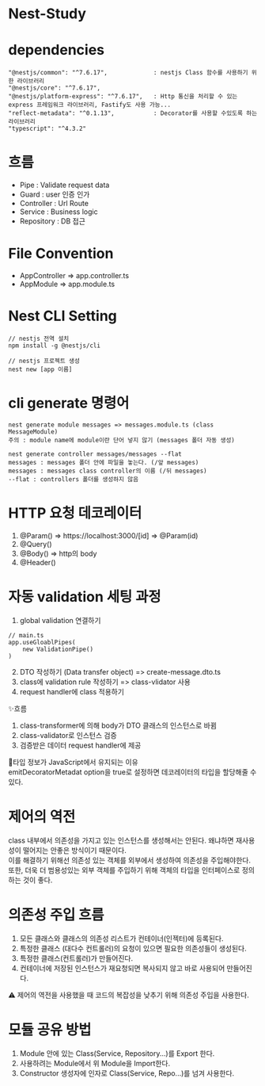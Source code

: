 # Nest-Study

# dependencies

    "@nestjs/common": "^7.6.17",             : nestjs Class 함수를 사용하기 위한 라이브러리
    "@nestjs/core": "^7.6.17",
    "@nestjs/platform-express": "^7.6.17",   : Http 통신을 처리할 수 있는 express 프레임워크 라이브러리, Fastify도 사용 가능...
    "reflect-metadata": "^0.1.13",           : Decorator를 사용할 수있도록 하는 라이브러리
    "typescript": "^4.3.2"


# 흐름
- Pipe : Validate request data
- Guard : user 인증 인가
- Controller : Url Route
- Service : Business logic
- Repository : DB 접근


# File Convention
- AppController => app.controller.ts
- AppModule => app.module.ts

# Nest CLI Setting
```
// nestjs 전역 설치
npm install -g @nestjs/cli

// nestjs 프로젝트 생성
nest new [app 이름]
```

# cli generate 명령어 
```
nest generate module messages => messages.module.ts (class MessageModule)  
주의 : module name에 module이란 단어 넣지 않기 (messages 폴더 자동 생성)  

nest generate controller messages/messages --flat
messages : messages 폴더 안에 파일을 놓는다. (/앞 messages)
messages : messages class controller의 이름 (/뒤 messages)
--flat : controllers 폴더를 생성하지 않음 

```

# HTTP 요청 데코레이터
1. @Param() => https://localhost:3000/[id]  => @Param(id)  
2. @Query()
3. @Body() => http의 body 
4. @Header()

# 자동 validation 세팅 과정
1. global validation 연결하기 
```
// main.ts
app.useGloablPipes(
    new ValidationPipe()
)
```
2. DTO 작성하기 (Data transfer object) => create-message.dto.ts
3. class에 validation rule 작성하기 => class-vlidator 사용
4. request handler에 class 적용하기

✨흐름  
1. class-transformer에 의해 body가 DTO 클래스의 인스턴스로 바뀜
2. class-validator로 인스턴스 검증
3. 검증받은 데이터 request handler에 제공  

🚧타입 정보가 JavaScript에서 유지되는 이유   
emitDecoratorMetadat option을 true로 설정하면 데코레이터의 타입을 할당해줄 수 있다. 

# 제어의 역전
class 내부에서 의존성을 가지고 있는 인스턴스를 생성해서는 안된다. 왜냐하면 재사용성이 떨어지는 안좋은 방식이기 때문이다.  
이를 해결하기 위해선 의존성 있는 객체를 외부에서 생성하여 의존성을 주입해야한다.    
또한, 더욱 더 범용성있는 외부 객체를 주입하기 위해 객체의 타입을 인터페이스로 정의하는 것이 좋다.  

# 의존성 주입 흐름
1. 모든 클래스와 클래스의 의존성 리스트가 컨테이너(인젝터)에 등록된다. 
2. 특정한 클래스 (대다수 컨트롤러)의 요청이 있으면 필요한 의존성들이 생성된다. 
3. 특정한 클래스(컨트롤러)가 만들어진다. 
4. 컨테이너에 저장된 인스턴스가 재요청되면 복사되지 않고 바로 사용되어 만들어진다.   

⚠️ 제어의 역전을 사용했을 때 코드의 복잡성을 낮추기 위해 의존성 주입을 사용한다.  


# 모듈 공유 방법
1. Module 안에 있는 Class(Service, Repository...)를 Export 한다.
2. 사용하려는 Module에서 위 Module을 Import한다.
3. Constructor 생성자에 인자로 Class(Service, Repo...)를 넘겨 사용한다.